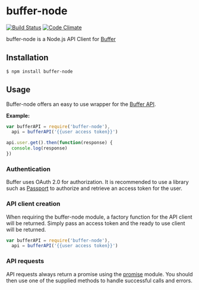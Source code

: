 # buffer-node
[![Build Status](https://img.shields.io/travis/matthistuff/buffer-node/master.svg?style=flat)](https://travis-ci.org/matthistuff/buffer-node) [![Code Climate](http://img.shields.io/codeclimate/github/matthistuff/buffer-node.svg?style=flat)](https://codeclimate.com/github/matthistuff/buffer-node)

buffer-node is a Node.js API Client for [Buffer](https://bufferapp.com/app)

## Installation
    $ npm install buffer-node

## Usage
Buffer-node offers an easy to use wrapper for the [Buffer API](https://bufferapp.com/developers/api).

**Example:**
```js
var bufferAPI = require('buffer-node'),
  api = bufferAPI('{{user access token}}')

api.user.get().then(function(response) {
  console.log(response)
})
```

### Authentication
Buffer uses OAuth 2.0 for authorization. It is recommended to use a library such as [Passport](http://passportjs.org) to authorize and retrieve an access token for the user.

### API client creation
When requiring the buffer-node module, a factory function for the API client will be returned. Simply pass an access token and the ready to use client will be returned.

```js
var bufferAPI = require('buffer-node'),
  api = bufferAPI('{{user access token}}')
```
  
### API requests
API requests always return a promise using the [promise](https://www.npmjs.org/package/promise) module. You should then use one of the supplied methods to handle successful calls and errors.


